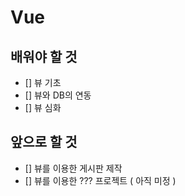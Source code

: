 # Vue

## 배워야 할 것

-   [] 뷰 기초
-   [] 뷰와 DB의 연동
-   [] 뷰 심화

## 앞으로 할 것

-   [] 뷰를 이용한 게시판 제작
-   [] 뷰를 이용한 ??? 프로젝트 ( 아직 미정 )
